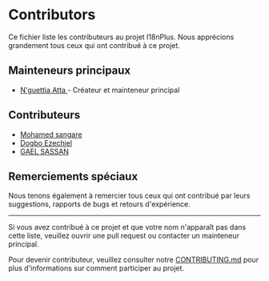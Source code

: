 # Contributors

Ce fichier liste les contributeurs au projet I18nPlus. Nous apprécions grandement tous ceux qui ont contribué à ce projet.

## Mainteneurs principaux

- [N'guettia Atta ](https://github.com/anse-dev) - Créateur et mainteneur principal

## Contributeurs

- [Mohamed sangare](https://github.com/mooosmad)
- [Dogbo Ezechiel ](https://github.com/kitoko2)
- [GAEL SASSAN ](https://github.com/ClichyMercury)

## Remerciements spéciaux

Nous tenons également à remercier tous ceux qui ont contribué par leurs suggestions, rapports de bugs et retours d'expérience.

---

Si vous avez contribué à ce projet et que votre nom n'apparaît pas dans cette liste, veuillez ouvrir une pull request ou contacter un mainteneur principal.

Pour devenir contributeur, veuillez consulter notre [CONTRIBUTING.md](CONTRIBUTING.md) pour plus d'informations sur comment participer au projet.
